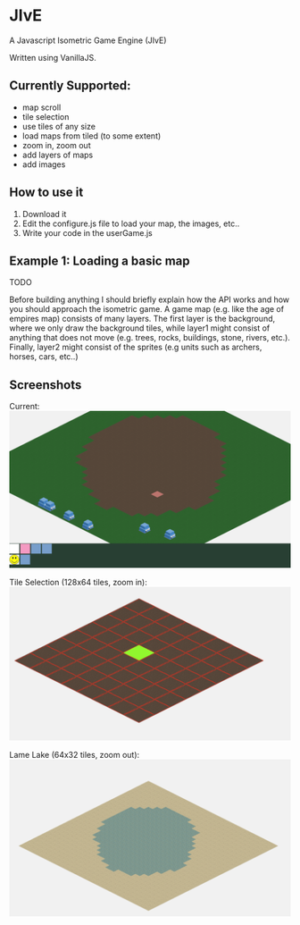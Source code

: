# JIvE
A Javascript Isometric Game Engine (JIvE)

Written using VanillaJS.

## Currently Supported:
- map scroll
- tile selection
- use tiles of any size
- load maps from tiled (to some extent)
- zoom in, zoom out
- add layers of maps
- add images

## How to use it

 1. Download it
 2. Edit the configure.js file to load your map, the images, etc..
 3. Write your code in the userGame.js

## Example 1: Loading a basic map
TODO

Before building anything I should briefly explain how the API works and how you should approach the isometric game.
A game map (e.g. like the age of empires map) consists of many layers. The first layer is the background, where we only draw the background tiles, while layer1 might consist of anything that does not move (e.g. trees, rocks, buildings, stone, rivers, etc.). Finally, layer2 might consist of the sprites (e.g units such as archers, horses, cars, etc..)


## Screenshots
Current:
![alt tag](https://github.com/skaparelos/JIvE/blob/master/screenshots/3-menu-added-houses.png)

Tile Selection (128x64 tiles, zoom in):
![alt tag](https://github.com/skaparelos/JIvE/blob/master/screenshots/1-tile_selection.png)

Lame Lake (64x32 tiles, zoom out):
![alt tag](https://github.com/skaparelos/JIvE/blob/master/screenshots/2-lame_lake.png)


